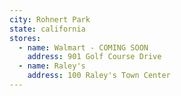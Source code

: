 ```yaml
---
city: Rohnert Park
state: california
stores:
  - name: Walmart - COMING SOON
    address: 901 Golf Course Drive
  - name: Raley's
    address: 100 Raley's Town Center
---
```

